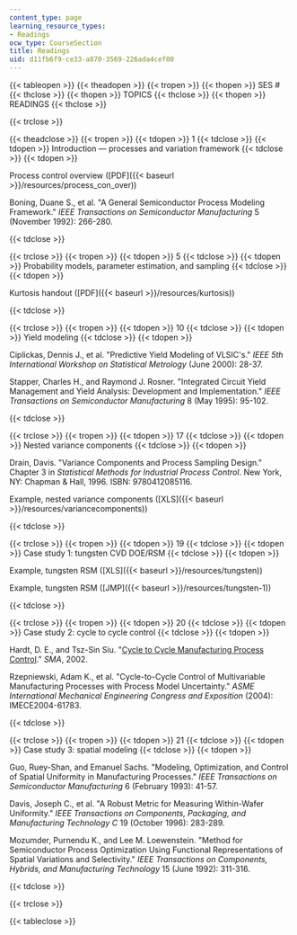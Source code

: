 ```yaml
---
content_type: page
learning_resource_types:
- Readings
ocw_type: CourseSection
title: Readings
uid: d11fb6f9-ce33-a870-3569-226ada4cef00
---
```


{{< tableopen >}}
{{< theadopen >}}
{{< tropen >}}
{{< thopen >}}
SES #
{{< thclose >}}
{{< thopen >}}
TOPICS
{{< thclose >}}
{{< thopen >}}
READINGS
{{< thclose >}}

{{< trclose >}}

{{< theadclose >}}
{{< tropen >}}
{{< tdopen >}}
1
{{< tdclose >}}
{{< tdopen >}}
Introduction — processes and variation framework
{{< tdclose >}}
{{< tdopen >}}


Process control overview ([PDF]({{< baseurl >}}/resources/process_con_over))

Boning, Duane S., et al. "A General Semiconductor Process Modeling Framework." _IEEE Transactions on Semiconductor Manufacturing_ 5 (November 1992): 266-280.


{{< tdclose >}}

{{< trclose >}}
{{< tropen >}}
{{< tdopen >}}
5
{{< tdclose >}}
{{< tdopen >}}
Probability models, parameter estimation, and sampling
{{< tdclose >}}
{{< tdopen >}}


Kurtosis handout ([PDF]({{< baseurl >}}/resources/kurtosis))


{{< tdclose >}}

{{< trclose >}}
{{< tropen >}}
{{< tdopen >}}
10
{{< tdclose >}}
{{< tdopen >}}
Yield modeling
{{< tdclose >}}
{{< tdopen >}}


Ciplickas, Dennis J., et al. "Predictive Yield Modeling of VLSIC's." _IEEE 5th International Workshop on Statistical Metrology_ (June 2000): 28-37.

Stapper, Charles H., and Raymond J. Rosner. "Integrated Circuit Yield Management and Yield Analysis: Development and Implementation." _IEEE Transactions on Semiconductor Manufacturing_ 8 (May 1995): 95-102.


{{< tdclose >}}

{{< trclose >}}
{{< tropen >}}
{{< tdopen >}}
17
{{< tdclose >}}
{{< tdopen >}}
Nested variance components
{{< tdclose >}}
{{< tdopen >}}


Drain, Davis. "Variance Components and Process Sampling Design." Chapter 3 in _Statistical Methods for Industrial Process Control_. New York, NY: Chapman & Hall, 1996. ISBN: 9780412085116.

Example, nested variance components ([XLS]({{< baseurl >}}/resources/variancecomponents))


{{< tdclose >}}

{{< trclose >}}
{{< tropen >}}
{{< tdopen >}}
19
{{< tdclose >}}
{{< tdopen >}}
Case study 1: tungsten CVD DOE/RSM
{{< tdclose >}}
{{< tdopen >}}


Example, tungsten RSM ([XLS]({{< baseurl >}}/resources/tungsten))

Example, tungsten RSM ([JMP]({{< baseurl >}}/resources/tungsten-1))


{{< tdclose >}}

{{< trclose >}}
{{< tropen >}}
{{< tdopen >}}
20
{{< tdclose >}}
{{< tdopen >}}
Case study 2: cycle to cycle control
{{< tdclose >}}
{{< tdopen >}}


Hardt, D. E., and Tsz-Sin Siu. "[Cycle to Cycle Manufacturing Process Control](http://dspace.mit.edu/handle/1721.1/4026)." _SMA_, 2002.

Rzepniewski, Adam K., et al. "Cycle-to-Cycle Control of Multivariable Manufacturing Processes with Process Model Uncertainty." _ASME International Mechanical Engineering Congress and Exposition_ (2004): IMECE2004-61783.


{{< tdclose >}}

{{< trclose >}}
{{< tropen >}}
{{< tdopen >}}
21
{{< tdclose >}}
{{< tdopen >}}
Case study 3: spatial modeling
{{< tdclose >}}
{{< tdopen >}}


Guo, Ruey-Shan, and Emanuel Sachs. "Modeling, Optimization, and Control of Spatial Uniformity in Manufacturing Processes." _IEEE Transactions on Semiconductor Manufacturing_ 6 (February 1993): 41-57.

Davis, Joseph C., et al. "A Robust Metric for Measuring Within-Wafer Uniformity." _IEEE Transactions on Components, Packaging, and Manufacturing Technology C_ 19 (October 1996): 283-289.

Mozumder, Purnendu K., and Lee M. Loewenstein. "Method for Semiconductor Process Optimization Using Functional Representations of Spatial Variations and Selectivity." _IEEE Transactions on Components, Hybrids, and Manufacturing Technology_ 15 (June 1992): 311-316.


{{< tdclose >}}

{{< trclose >}}

{{< tableclose >}}